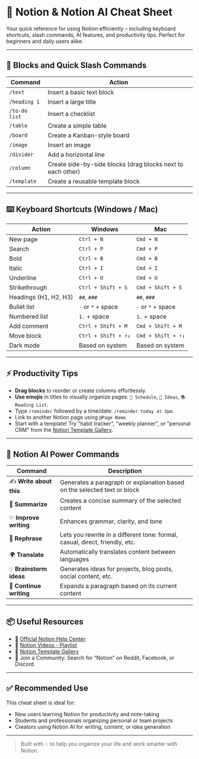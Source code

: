 # 📘 Notion & Notion AI Cheat Sheet

Your quick reference for using Notion efficiently – including keyboard shortcuts, slash commands, AI features, and productivity tips. Perfect for beginners and daily users alike.

---

## 🔹 Blocks and Quick Slash Commands

| Command | Action |
|---------|--------|
| `/text` | Insert a basic text block |
| `/heading 1` | Insert a large title |
| `/to-do list` | Insert a checklist |
| `/table` | Create a simple table |
| `/board` | Create a Kanban-style board |
| `/image` | Insert an image |
| `/divider` | Add a horizontal line |
| `/column` | Create side-by-side blocks (drag blocks next to each other) |
| `/template` | Create a reusable template block |

---

## ⌨️ Keyboard Shortcuts (Windows / Mac)

| Action | Windows | Mac |
|--------|---------|-----|
| New page | `Ctrl + N` | `Cmd + N` |
| Search | `Ctrl + P` | `Cmd + P` |
| Bold | `Ctrl + B` | `Cmd + B` |
| Italic | `Ctrl + I` | `Cmd + I` |
| Underline | `Ctrl + U` | `Cmd + U` |
| Strikethrough | `Ctrl + Shift + S` | `Cmd + Shift + S` |
| Headings (H1, H2, H3) | `##`, `###` | `##`, `###` |
| Bullet list | `-` or `*` + space | `-` or `*` + space |
| Numbered list | `1.` + space | `1.` + space |
| Add comment | `Ctrl + Shift + M` | `Cmd + Shift + M` |
| Move block | `Ctrl + Shift + ↑↓` | `Cmd + Shift + ↑↓` |
| Dark mode | Based on system | Based on system |

---

## ⚡ Productivity Tips

- **Drag blocks** to reorder or create columns effortlessly.
- **Use emojis** in titles to visually organize pages: `📅 Schedule`, `🧠 Ideas`, `📚 Reading List`.
- Type `/reminder` followed by a time/date: `/reminder today at 3pm`.
- Link to another Notion page using `@Page Name`.
- Start with a template! Try "habit tracker", "weekly planner", or "personal CRM" from the [Notion Template Gallery](https://www.notion.so/templates).

---

## 🤖 Notion AI Power Commands

| Command | Description |
|---------|-------------|
| ✍️ **Write about this** | Generates a paragraph or explanation based on the selected text or block |
| 🧹 **Summarize** | Creates a concise summary of the selected content |
| ✨ **Improve writing** | Enhances grammar, clarity, and tone |
| 🧠 **Rephrase** | Lets you rewrite in a different tone: formal, casual, direct, friendly, etc. |
| 🌍 **Translate** | Automatically translates content between languages |
| 💡 **Brainstorm ideas** | Generates ideas for projects, blog posts, social content, etc. |
| 🔄 **Continue writing** | Expands a paragraph based on its current content |

---

## 📦 Useful Resources

- 📘 [Official Notion Help Center](https://www.notion.so/help)
- 🎥 [Notion Videos - Playlist](https://www.youtube.com/playlist?list=PLYV9oYJ_9ey6l8xRkYHZ4bit-2_Z0UI65)
- 📂 [Notion Template Gallery](https://www.notion.so/templates)
- 🤝 Join a Community: Search for “Notion” on Reddit, Facebook, or Discord

---

## ✅ Recommended Use

This cheat sheet is ideal for:

- New users learning Notion for productivity and note-taking
- Students and professionals organizing personal or team projects
- Creators using Notion AI for writing, content, or idea generation

---

> Built with 💡 to help you organize your life and work smarter with Notion.
